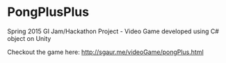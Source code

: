 # PongPlusPlus
Spring 2015 GI Jam/Hackathon Project - Video Game developed using C# object on Unity

Checkout the game here: http://sgaur.me/videoGame/pongPlus.html
